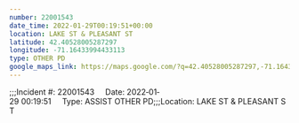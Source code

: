 ```yaml
---
number: 22001543
date_time: 2022-01-29T00:19:51+00:00
location: LAKE ST & PLEASANT ST
latitude: 42.40528005287297
longitude: -71.16433994433113
type: OTHER PD
google_maps_link: https://maps.google.com/?q=42.40528005287297,-71.16433994433113
---
```


;;;Incident #: 22001543     Date: 2022‐01‐29 00:19:51     Type: ASSIST OTHER PD;;;Location: LAKE ST & PLEASANT ST

